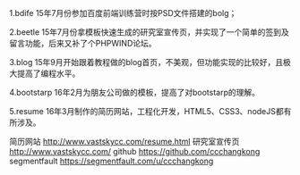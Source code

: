 1.bdife
15年7月份参加百度前端训练营时按PSD文件搭建的bolg；

2.beetle
15年7月份拿模板快速生成的研究室宣传页，并实现了一个简单的签到及留言功能，后来又补了个PHPWIND论坛。

3.blog
15年9月开始跟着教程做的blog首页，不美观，但功能实现的比较好，且极大提高了编程水平。

4.bootstarp
16年2月为朋友公司做的模板，提高了对bootstarp的理解。

5.resume
16年3月制作的简历网站，工程化开发，HTML5、CSS3、nodeJS都有所涉及。

简历网站
http://www.vastskycc.com/resume.html
研究室宣传页
http://www.vastskycc.com/
github
https://github.com/ccchangkong
segmentfault
https://segmentfault.com/u/ccchangkong
